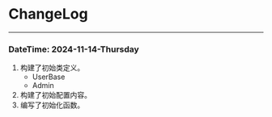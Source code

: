 # ChangeLog 

---

### DateTime: 2024-11-14-Thursday

1. 构建了初始类定义。 
   * UserBase
   * Admin
2. 构建了初始配置内容。
3. 编写了初始化函数。
